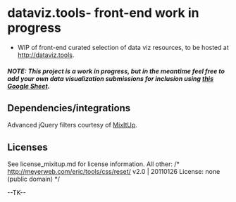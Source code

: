 # dataviz.tools- front-end work in progress
+ WIP of front-end curated selection of data viz resources, to be hosted at http://dataviz.tools.

##### NOTE: *This project is a work in progress, but in the meantime feel free to add your own data visualization submissions for inclusion using [this Google Sheet](https://docs.google.com/spreadsheets/d/1m1Y4T--PDl7eIAf8c7DDe6CAK5PosBFZFtf8exDNzu0/edit?usp=sharing).*

## Dependencies/integrations
Advanced jQuery filters courtesy of [MixItUp](http://mixitup,kunkalabs.com).

## Licenses
See license_mixitup.md for license information.
All other: /* http://meyerweb.com/eric/tools/css/reset/ 
   v2.0 | 20110126
   License: none (public domain)
*/

--TK--
